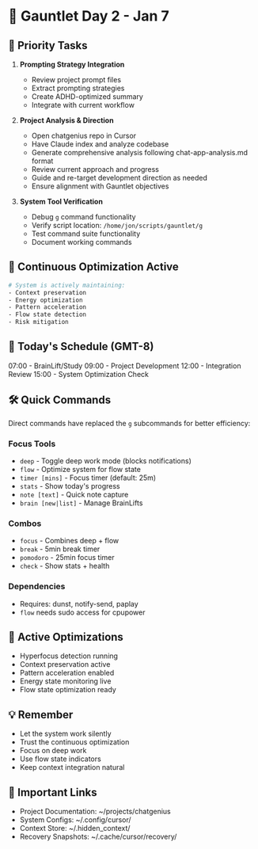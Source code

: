 # 🚀 Gauntlet Day 2 - Jan 7

## 🎯 Priority Tasks
1. **Prompting Strategy Integration**
   - Review project prompt files
   - Extract prompting strategies
   - Create ADHD-optimized summary
   - Integrate with current workflow

2. **Project Analysis & Direction**
   - Open chatgenius repo in Cursor
   - Have Claude index and analyze codebase
   - Generate comprehensive analysis following chat-app-analysis.md format
   - Review current approach and progress
   - Guide and re-target development direction as needed
   - Ensure alignment with Gauntlet objectives

3. **System Tool Verification**
   - Debug `g` command functionality
   - Verify script location: `/home/jon/scripts/gauntlet/g`
   - Test command suite functionality
   - Document working commands

## 💫 Continuous Optimization Active
```bash
# System is actively maintaining:
- Context preservation
- Energy optimization
- Pattern acceleration
- Flow state detection
- Risk mitigation
```

## 📅 Today's Schedule (GMT-8)
07:00 - BrainLift/Study
09:00 - Project Development
12:00 - Integration Review
15:00 - System Optimization Check

## 🛠️ Quick Commands

Direct commands have replaced the `g` subcommands for better efficiency:

### Focus Tools
- `deep` - Toggle deep work mode (blocks notifications)
- `flow` - Optimize system for flow state
- `timer [mins]` - Focus timer (default: 25m)
- `stats` - Show today's progress
- `note [text]` - Quick note capture
- `brain [new|list]` - Manage BrainLifts

### Combos
- `focus` - Combines deep + flow
- `break` - 5min break timer
- `pomodoro` - 25min focus timer
- `check` - Show stats + health

### Dependencies
- Requires: dunst, notify-send, paplay
- `flow` needs sudo access for cpupower

## 🔄 Active Optimizations
- Hyperfocus detection running
- Context preservation active
- Pattern acceleration enabled
- Energy state monitoring live
- Flow state optimization ready

## 💡 Remember
- Let the system work silently
- Trust the continuous optimization
- Focus on deep work
- Use flow state indicators
- Keep context integration natural

## 🔗 Important Links
- Project Documentation: ~/projects/chatgenius
- System Configs: ~/.config/cursor/
- Context Store: ~/.hidden_context/
- Recovery Snapshots: ~/.cache/cursor/recovery/